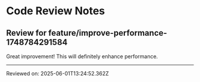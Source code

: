 # Code Review Notes

## Review for feature/improve-performance-1748784291584

Great improvement! This will definitely enhance performance.

---
Reviewed on: 2025-06-01T13:24:52.362Z